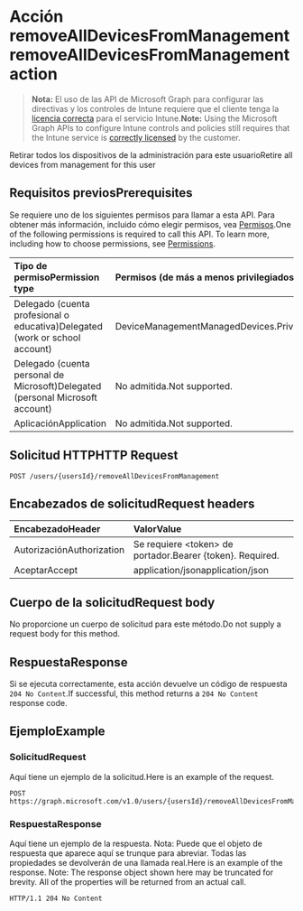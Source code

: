 # <a name="removealldevicesfrommanagement-action"></a><span data-ttu-id="b48f6-101">Acción removeAllDevicesFromManagement</span><span class="sxs-lookup"><span data-stu-id="b48f6-101">removeAllDevicesFromManagement action</span></span>

> <span data-ttu-id="b48f6-102">**Nota:** El uso de las API de Microsoft Graph para configurar las directivas y los controles de Intune requiere que el cliente tenga la [licencia correcta](https://go.microsoft.com/fwlink/?linkid=839381) para el servicio Intune.</span><span class="sxs-lookup"><span data-stu-id="b48f6-102">**Note:** Using the Microsoft Graph APIs to configure Intune controls and policies still requires that the Intune service is [correctly licensed](https://go.microsoft.com/fwlink/?linkid=839381) by the customer.</span></span>

<span data-ttu-id="b48f6-103">Retirar todos los dispositivos de la administración para este usuario</span><span class="sxs-lookup"><span data-stu-id="b48f6-103">Retire all devices from management for this user</span></span>
## <a name="prerequisites"></a><span data-ttu-id="b48f6-104">Requisitos previos</span><span class="sxs-lookup"><span data-stu-id="b48f6-104">Prerequisites</span></span>
<span data-ttu-id="b48f6-p101">Se requiere uno de los siguientes permisos para llamar a esta API. Para obtener más información, incluido cómo elegir permisos, vea [Permisos](../../../concepts/permissions_reference.md).</span><span class="sxs-lookup"><span data-stu-id="b48f6-p101">One of the following permissions is required to call this API. To learn more, including how to choose permissions, see [Permissions](../../../concepts/permissions_reference.md).</span></span>

|<span data-ttu-id="b48f6-107">Tipo de permiso</span><span class="sxs-lookup"><span data-stu-id="b48f6-107">Permission type</span></span>|<span data-ttu-id="b48f6-108">Permisos (de más a menos privilegiados)</span><span class="sxs-lookup"><span data-stu-id="b48f6-108">Permissions (from least to most privileged)</span></span>|
|:---|:---|
|<span data-ttu-id="b48f6-109">Delegado (cuenta profesional o educativa)</span><span class="sxs-lookup"><span data-stu-id="b48f6-109">Delegated (work or school account)</span></span>|<span data-ttu-id="b48f6-110">DeviceManagementManagedDevices.PriviligedOperation.All</span><span class="sxs-lookup"><span data-stu-id="b48f6-110">DeviceManagementManagedDevices.PriviligedOperation.All</span></span>|
|<span data-ttu-id="b48f6-111">Delegado (cuenta personal de Microsoft)</span><span class="sxs-lookup"><span data-stu-id="b48f6-111">Delegated (personal Microsoft account)</span></span>|<span data-ttu-id="b48f6-112">No admitida.</span><span class="sxs-lookup"><span data-stu-id="b48f6-112">Not supported.</span></span>|
|<span data-ttu-id="b48f6-113">Aplicación</span><span class="sxs-lookup"><span data-stu-id="b48f6-113">Application</span></span>|<span data-ttu-id="b48f6-114">No admitida.</span><span class="sxs-lookup"><span data-stu-id="b48f6-114">Not supported.</span></span>|

## <a name="http-request"></a><span data-ttu-id="b48f6-115">Solicitud HTTP</span><span class="sxs-lookup"><span data-stu-id="b48f6-115">HTTP Request</span></span>
<!-- {
  "blockType": "ignored"
}
-->
``` http
POST /users/{usersId}/removeAllDevicesFromManagement
```

## <a name="request-headers"></a><span data-ttu-id="b48f6-116">Encabezados de solicitud</span><span class="sxs-lookup"><span data-stu-id="b48f6-116">Request headers</span></span>
|<span data-ttu-id="b48f6-117">Encabezado</span><span class="sxs-lookup"><span data-stu-id="b48f6-117">Header</span></span>|<span data-ttu-id="b48f6-118">Valor</span><span class="sxs-lookup"><span data-stu-id="b48f6-118">Value</span></span>|
|:---|:---|
|<span data-ttu-id="b48f6-119">Autorización</span><span class="sxs-lookup"><span data-stu-id="b48f6-119">Authorization</span></span>|<span data-ttu-id="b48f6-120">Se requiere &lt;token&gt; de portador.</span><span class="sxs-lookup"><span data-stu-id="b48f6-120">Bearer {token}. Required.</span></span>|
|<span data-ttu-id="b48f6-121">Aceptar</span><span class="sxs-lookup"><span data-stu-id="b48f6-121">Accept</span></span>|<span data-ttu-id="b48f6-122">application/json</span><span class="sxs-lookup"><span data-stu-id="b48f6-122">application/json</span></span>|

## <a name="request-body"></a><span data-ttu-id="b48f6-123">Cuerpo de la solicitud</span><span class="sxs-lookup"><span data-stu-id="b48f6-123">Request body</span></span>
<span data-ttu-id="b48f6-124">No proporcione un cuerpo de solicitud para este método.</span><span class="sxs-lookup"><span data-stu-id="b48f6-124">Do not supply a request body for this method.</span></span>

## <a name="response"></a><span data-ttu-id="b48f6-125">Respuesta</span><span class="sxs-lookup"><span data-stu-id="b48f6-125">Response</span></span>
<span data-ttu-id="b48f6-126">Si se ejecuta correctamente, esta acción devuelve un código de respuesta `204 No Content`.</span><span class="sxs-lookup"><span data-stu-id="b48f6-126">If successful, this method returns a `204 No Content` response code.</span></span>

## <a name="example"></a><span data-ttu-id="b48f6-127">Ejemplo</span><span class="sxs-lookup"><span data-stu-id="b48f6-127">Example</span></span>
### <a name="request"></a><span data-ttu-id="b48f6-128">Solicitud</span><span class="sxs-lookup"><span data-stu-id="b48f6-128">Request</span></span>
<span data-ttu-id="b48f6-129">Aquí tiene un ejemplo de la solicitud.</span><span class="sxs-lookup"><span data-stu-id="b48f6-129">Here is an example of the request.</span></span>
``` http
POST https://graph.microsoft.com/v1.0/users/{usersId}/removeAllDevicesFromManagement
```

### <a name="response"></a><span data-ttu-id="b48f6-130">Respuesta</span><span class="sxs-lookup"><span data-stu-id="b48f6-130">Response</span></span>
<span data-ttu-id="b48f6-p102">Aquí tiene un ejemplo de la respuesta. Nota: Puede que el objeto de respuesta que aparece aquí se trunque para abreviar. Todas las propiedades se devolverán de una llamada real.</span><span class="sxs-lookup"><span data-stu-id="b48f6-p102">Here is an example of the response. Note: The response object shown here may be truncated for brevity. All of the properties will be returned from an actual call.</span></span>
``` http
HTTP/1.1 204 No Content
```



